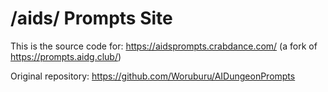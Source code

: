 # /aids/ Prompts Site

This is the source code for: https://aidsprompts.crabdance.com/ (a fork of https://prompts.aidg.club/)

Original repository: https://github.com/Woruburu/AIDungeonPrompts